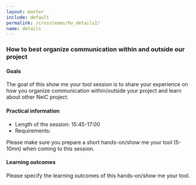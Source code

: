 ```yaml
---
layout: master
include: default
permalink: /crossteams/ho_details2/
name: details
---
```


<h3> How to best organize communication within and outside our project</h3>

<h4>Goals</h4>

The goal of this show me your tool session is to share your experience on how you organize communication within/outside your project and learn about other NeiC project.  

<h4>Practical information</h4>

- Length of the session: 15:45-17:00
- Requirements:

Please make sure you prepare a short hands-on/show me your tool (5-10mn) when coming to this session.

<h4>Learning outcomes</h4>

Please specify the learning outcomes of this hands-on/show me your tool. 

